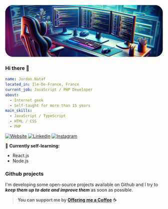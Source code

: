 ![Cover image](./cover.png)

### Hi there 👋 

```yaml
name: Jordan Nataf
located_in: Ile-De-France, France
current_job: JavaScript / PHP Developer
about:
  - Internet geek
  - Self-taught for more than 15 years
main_skills:
  - JavaScript / TypeScript
  - HTML / CSS
  - PHP
```

[![Website](https://img.shields.io/badge/Website-efefef?style=for-the-badge)](https://jordnat.dev)
[![Linkedin](https://img.shields.io/badge/LinkedIn-0077B5?style=for-the-badge&logo=linkedin&logoColor=white)](https://fr.linkedin.com/in/jordan-nataf)
[![Instagram](https://img.shields.io/badge/Instagram-E4405F?style=for-the-badge&logo=instagram&logoColor=white)](https://www.instagram.com/jordnat)

🌱 **Currently self-learning:**
- React.js
- Node.js

### Github projects

I'm developing some open-source projects available on Github and I try to ***keep them up to date and improve them*** as soon as possible.

> **You can support me by [Offering me a Coffee](https://www.buymeacoffee.com/jornatf) ☕️**

